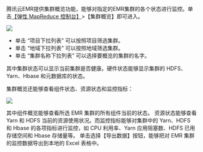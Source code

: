 腾讯云EMR提供集群概览功能，能够对指定的EMR集群的各个状态进行监控。单击[【弹性 MapReduce 控制台】](https://console.cloud.tencent.com/emr)>【集群概览】即可进入。

![](https://main.qcloudimg.com/raw/0c6fa5155d4b59b575e48a58205aa50a.jpg)
- 单击 “项目下拉列表” 可以按照项目筛选集群。
- 单击 “地域下拉列表” 可以按照地域筛选集群。
- 单击 “集群名称下拉列表” 可以选择要概览的集群的名字。

其中集群状态可以显示当前集群是否健康。硬件状态能够显示集群的 HDFS、Yarn、Hbase 和元数据库的状态。

集群概览还能够查看组件状态、资源状态和监控指标：

![](https://main.qcloudimg.com/raw/7dbf5be28f27c7efa56803c63d29eca1.jpg)

其中组件概览能够查看所选 EMR 集群的所有组件当前的状态。
资源状态能够查看 Yarn 和 HDFS 当前的资源使用状况。而监控指标能够对集群中的 Yarn、HDFS 和 Hbase 的各项指标进行监控，如 CPU 利用率、Yarn 应用阻塞数、HDFS 已用存储空间和 Hbase 存储量等。
单击选择【导出数据】按钮，能够把对 EMR 集群的监控数据导出到本地的 Excel 表格中。
